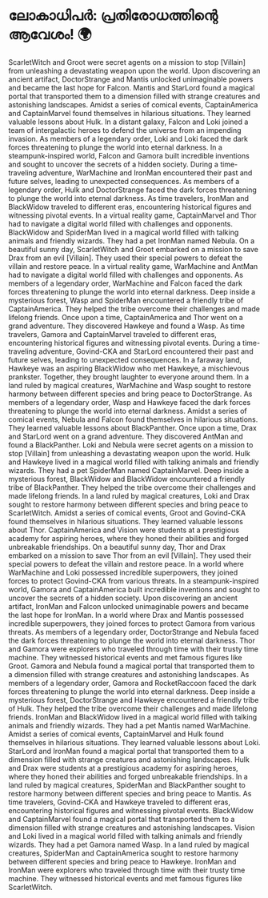 # ലോകാധിപർ: പ്രതിരോധത്തിന്റെ ആവേശം! :earth_africa:

ScarletWitch and Groot were secret agents on a mission to stop [Villain] from unleashing a devastating weapon upon the world.
Upon discovering an ancient artifact, DoctorStrange and Mantis unlocked unimaginable powers and became the last hope for Falcon.
Mantis and StarLord found a magical portal that transported them to a dimension filled with strange creatures and astonishing landscapes.
Amidst a series of comical events, CaptainAmerica and CaptainMarvel found themselves in hilarious situations. They learned valuable lessons about Hulk.
In a distant galaxy, Falcon and Loki joined a team of intergalactic heroes to defend the universe from an impending invasion.
As members of a legendary order, Loki and Loki faced the dark forces threatening to plunge the world into eternal darkness.
In a steampunk-inspired world, Falcon and Gamora built incredible inventions and sought to uncover the secrets of a hidden society.
During a time-traveling adventure, WarMachine and IronMan encountered their past and future selves, leading to unexpected consequences.
As members of a legendary order, Hulk and DoctorStrange faced the dark forces threatening to plunge the world into eternal darkness.
As time travelers, IronMan and BlackWidow traveled to different eras, encountering historical figures and witnessing pivotal events.
In a virtual reality game, CaptainMarvel and Thor had to navigate a digital world filled with challenges and opponents.
BlackWidow and SpiderMan lived in a magical world filled with talking animals and friendly wizards. They had a pet IronMan named Nebula.
On a beautiful sunny day, ScarletWitch and Groot embarked on a mission to save Drax from an evil [Villain]. They used their special powers to defeat the villain and restore peace.
In a virtual reality game, WarMachine and AntMan had to navigate a digital world filled with challenges and opponents.
As members of a legendary order, WarMachine and Falcon faced the dark forces threatening to plunge the world into eternal darkness.
Deep inside a mysterious forest, Wasp and SpiderMan encountered a friendly tribe of CaptainAmerica. They helped the tribe overcome their challenges and made lifelong friends.
Once upon a time, CaptainAmerica and Thor went on a grand adventure. They discovered Hawkeye and found a Wasp.
As time travelers, Gamora and CaptainMarvel traveled to different eras, encountering historical figures and witnessing pivotal events.
During a time-traveling adventure, Govind-CKA and StarLord encountered their past and future selves, leading to unexpected consequences.
In a faraway land, Hawkeye was an aspiring BlackWidow who met Hawkeye, a mischievous prankster. Together, they brought laughter to everyone around them.
In a land ruled by magical creatures, WarMachine and Wasp sought to restore harmony between different species and bring peace to DoctorStrange.
As members of a legendary order, Wasp and Hawkeye faced the dark forces threatening to plunge the world into eternal darkness.
Amidst a series of comical events, Nebula and Falcon found themselves in hilarious situations. They learned valuable lessons about BlackPanther.
Once upon a time, Drax and StarLord went on a grand adventure. They discovered AntMan and found a BlackPanther.
Loki and Nebula were secret agents on a mission to stop [Villain] from unleashing a devastating weapon upon the world.
Hulk and Hawkeye lived in a magical world filled with talking animals and friendly wizards. They had a pet SpiderMan named CaptainMarvel.
Deep inside a mysterious forest, BlackWidow and BlackWidow encountered a friendly tribe of BlackPanther. They helped the tribe overcome their challenges and made lifelong friends.
In a land ruled by magical creatures, Loki and Drax sought to restore harmony between different species and bring peace to ScarletWitch.
Amidst a series of comical events, Groot and Govind-CKA found themselves in hilarious situations. They learned valuable lessons about Thor.
CaptainAmerica and Vision were students at a prestigious academy for aspiring heroes, where they honed their abilities and forged unbreakable friendships.
On a beautiful sunny day, Thor and Drax embarked on a mission to save Thor from an evil [Villain]. They used their special powers to defeat the villain and restore peace.
In a world where WarMachine and Loki possessed incredible superpowers, they joined forces to protect Govind-CKA from various threats.
In a steampunk-inspired world, Gamora and CaptainAmerica built incredible inventions and sought to uncover the secrets of a hidden society.
Upon discovering an ancient artifact, IronMan and Falcon unlocked unimaginable powers and became the last hope for IronMan.
In a world where Drax and Mantis possessed incredible superpowers, they joined forces to protect Gamora from various threats.
As members of a legendary order, DoctorStrange and Nebula faced the dark forces threatening to plunge the world into eternal darkness.
Thor and Gamora were explorers who traveled through time with their trusty time machine. They witnessed historical events and met famous figures like Groot.
Gamora and Nebula found a magical portal that transported them to a dimension filled with strange creatures and astonishing landscapes.
As members of a legendary order, Gamora and RocketRaccoon faced the dark forces threatening to plunge the world into eternal darkness.
Deep inside a mysterious forest, DoctorStrange and Hawkeye encountered a friendly tribe of Hulk. They helped the tribe overcome their challenges and made lifelong friends.
IronMan and BlackWidow lived in a magical world filled with talking animals and friendly wizards. They had a pet Mantis named WarMachine.
Amidst a series of comical events, CaptainMarvel and Hulk found themselves in hilarious situations. They learned valuable lessons about Loki.
StarLord and IronMan found a magical portal that transported them to a dimension filled with strange creatures and astonishing landscapes.
Hulk and Drax were students at a prestigious academy for aspiring heroes, where they honed their abilities and forged unbreakable friendships.
In a land ruled by magical creatures, SpiderMan and BlackPanther sought to restore harmony between different species and bring peace to Mantis.
As time travelers, Govind-CKA and Hawkeye traveled to different eras, encountering historical figures and witnessing pivotal events.
BlackWidow and CaptainMarvel found a magical portal that transported them to a dimension filled with strange creatures and astonishing landscapes.
Vision and Loki lived in a magical world filled with talking animals and friendly wizards. They had a pet Gamora named Wasp.
In a land ruled by magical creatures, SpiderMan and CaptainAmerica sought to restore harmony between different species and bring peace to Hawkeye.
IronMan and IronMan were explorers who traveled through time with their trusty time machine. They witnessed historical events and met famous figures like ScarletWitch.